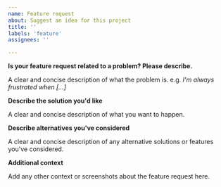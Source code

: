 ```yaml
---
name: Feature request
about: Suggest an idea for this project
title: ''
labels: 'feature'
assignees: ''

---
```


**Is your feature request related to a problem? Please describe.**

A clear and concise description of what the problem is. e.g. _I'm always frustrated when [...]_

**Describe the solution you'd like**

A clear and concise description of what you want to happen.

**Describe alternatives you've considered**

A clear and concise description of any alternative solutions or features you've considered.

**Additional context**

Add any other context or screenshots about the feature request here.

